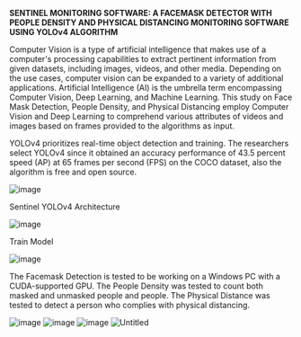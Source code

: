  **SENTINEL MONITORING SOFTWARE: A FACEMASK DETECTOR WITH PEOPLE DENSITY AND PHYSICAL DISTANCING MONITORING SOFTWARE USING YOLOv4 ALGORITHM**
 
Computer Vision is a type of artificial intelligence that makes use of a computer's processing capabilities to extract pertinent information from given datasets, including images, videos, and other media. Depending on the use cases, computer vision can be expanded to a variety of additional applications. Artificial Intelligence (AI) is the umbrella term encompassing Computer Vision, Deep Learning, and Machine Learning. This study on Face Mask Detection, People Density, and Physical Distancing employ Computer Vision and Deep Learning to comprehend various attributes of videos and images based on frames provided to the algorithms as input.

YOLOv4 prioritizes real-time object detection and training. The researchers select YOLOv4 since it obtained an accuracy performance of 43.5 percent speed (AP) at 65 frames per second (FPS) on the COCO dataset, also the algorithm is free and open source.

![image](https://user-images.githubusercontent.com/90967308/192127881-1558f9c5-1f45-4820-a104-5fe6adcf2d75.png)

Sentinel YOLOv4 Architecture

![image](https://user-images.githubusercontent.com/90967308/192127911-2ba0825e-f658-4dae-8d38-38f5e582dbf0.png)

Train Model 

![image](https://user-images.githubusercontent.com/90967308/192127919-478e5475-ec64-437d-9c9a-56696643c191.png)

The Facemask Detection is tested to be working on a Windows PC with a CUDA-supported GPU. The People Density was tested to count both masked and unmasked people and people. The Physical Distance was tested to detect a person who complies with physical distancing.

![image](https://user-images.githubusercontent.com/90967308/192127932-3df7302c-6bbb-498f-8c4e-e234cfa9441f.png)
![image](https://user-images.githubusercontent.com/90967308/192127936-f6e1edea-9ffd-4202-b484-2916a27333a8.png)
![image](https://user-images.githubusercontent.com/90967308/192127938-224d0f09-e17b-404d-b446-26ba74afa3a3.png)
![Untitled](https://user-images.githubusercontent.com/90967308/192127966-c4a8485a-dcc2-4fcd-8c6b-29ac14fa7de1.png)



